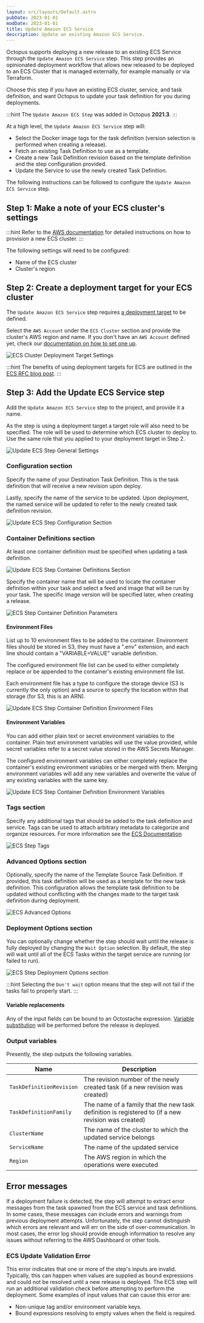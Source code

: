 ```yaml
---
layout: src/layouts/Default.astro
pubDate: 2023-01-01
modDate: 2023-01-01
title: Update Amazon ECS Service
description: Update an existing Amazon ECS Service.
---
```


Octopus supports deploying a new release to an existing ECS Service through the `Update Amazon ECS Service` step.
This step provides an opinionated deployment workflow that allows new released to be deployed to an ECS Cluster that is managed externally, for example manually or via Terraform.

Choose this step if you have an existing ECS cluster, service, and task definition, and want Octopus to update your task definition for you during deployments.  

:::hint
The `Update Amazon ECS Step` was added in Octopus **2021.3**.
:::

At a high level, the `Update Amazon ECS Service` step will:

* Select the Docker image tags for the task definition (version selection is performed when creating a release).
* Fetch an existing Task Definition to use as a template.
* Create a new Task Definition revision based on the template definition and the step configuration provided.
* Update the Service to use the newly created Task Definition.

The following instructions can be followed to configure the `Update Amazon ECS Service` step.

## Step 1: Make a note of your ECS cluster's settings

:::hint
Refer to the [AWS documentation](https://docs.aws.amazon.com/AmazonECS/latest/developerguide/create_cluster.html) for detailed instructions on how to provision a new ECS cluster.
:::

The following settings will need to be configured:

* Name of the ECS cluster
* Cluster's region

## Step 2: Create a deployment target for your ECS cluster

The `Update Amazon ECS Service` step requires [a deployment target](/docs/infrastructure/deployment-targets/) to be defined.

Select the `AWS Account` under the `ECS Cluster` section and provide the cluster's AWS region and name.
If you don't have an `AWS Account` defined yet, check our [documentation on how to set one up](/docs/infrastructure/accounts/aws/).

![ECS Cluster Deployment Target Settings](/docs/deployments/aws/ecs-update-service/images/target.png "width=500")

:::hint
The benefits of using deployment targets for ECS are outlined in the [ECS RFC blog post](https://octopus.com/blog/rfc-ecs-integration-with-octopus#why-use-targets).
:::

## Step 3: Add the Update ECS Service step

Add the `Update Amazon ECS Service` step to the project, and provide it a name.

As the step is using a deployment target a target role will also need to be specified.
The role will be used to determine which ECS cluster to deploy to.
Use the same role that you applied to your deployment target in Step 2.

![Update ECS Step General Settings](/docs/deployments/aws/ecs-update-service/images/update-ecs-general-settings.png "width=500")

### Configuration section

Specify the name of your Destination Task Definition.
This is the task definition that will receive a new revision upon deploy.

Lastly, specify the name of the service to be updated.
Upon deployment, the named service will be updated to refer to the newly created task definition revision.

![Update ECS Step Configuration Section](/docs/deployments/aws/ecs-update-service/images/update-ecs-configuration.png "width=500")

### Container Definitions section

At least one container definition must be specified when updating a task definition.

![Update ECS Step Container Definitions Section](/docs/deployments/aws/ecs-update-service/images/update-ecs-container-definitions.png "width=500")

Specify the container name that will be used to locate the container definition within your task and select a feed and image that will be run by your task.
The specific image version will be specified later, when creating a release.

![ECS Step Container Definition Parameters](/docs/deployments/aws/ecs-update-service/images/update-ecs-container-definition.png "width=500")

#### Environment Files

List up to 10 environment files to be added to the container.
Environment files should be stored in S3, they must have a ".env" extension, and each line should contain a "VARIABLE=VALUE" variable definition.

The configured environment file list can be used to either completely replace or be appended to the container's existing environment file list.

Each environment file has a type to configure the storage device (S3 is currently the only option) and a source to specify the location within that storage (for S3, this is an ARN).

![Update ECS Step Container Definition Environment Files](/docs/deployments/aws/ecs-update-service/images/update-ecs-environment-files.png "width=500")

#### Environment Variables

You can add either plain text or secret environment variables to the container.
Plain text environment variables will use the value provided, while secret variables refer to a secret value stored in the AWS Secrets Manager.

The configured environment variables can either completely replace the container's existing environment variables or be merged with them.
Merging environment variables will add any new variables and overwrite the value of any existing variables with the same key.

![Update ECS Step Container Definition Environment Variables](/docs/deployments/aws/ecs-update-service/images/update-ecs-environment-variables.png "width=500")

### Tags section

Specify any additional tags that should be added to the task definition and service. Tags can be used to attach arbitrary metadata to categorize and organize resources. For more information see the [ECS Documentation](https://oc.to/ECSUsingTags)

![ECS Step Tags](/docs/deployments/aws/ecs-update-service/images/update-ecs-tags.png "width=500")

### Advanced Options section

Optionally, specify the name of the Template Source Task Definition.
If provided, this task definition will be used as a template for the new task definition.
This configuration allows the template task definition to be updated without conflicting with the changes made to the target task definition during deployment.

![ECS Advanced Options](/docs/deployments/aws/ecs-update-service/images/update-ecs-advanced-options.png "width=500")

### Deployment Options section

You can optionally change whether the step should wait until the release is fully deployed by changing the `Wait Option` selection.
By default, the step will wait until all of the ECS Tasks within the target service are running (or failed to run).

![ECS Step Deployment Options section](/docs/deployments/aws/ecs-update-service/images/update-ecs-deployment-option.png "width=500")

:::hint
Selecting the `Don't wait` option means that the step will not fail if the tasks fail to properly start.
:::

#### Variable replacements

Any of the input fields can be bound to an Octostache expression. [Variable substitution](/docs/projects/variables/variable-substitutions/) will be performed before the release is deployed.

### Output variables

Presently, the step outputs the following variables.

| Name        | Description |
| ------------| ----------- |
|`TaskDefinitionRevision` | The revision number of the newly created task (if a new revision was created) |
|`TaskDefinitionFamily` | The name of a family that the new task definition is registered to (if a new revision was created) |
|`ClusterName` | The name of the cluster to which the updated service belongs |
|`ServiceName` | The name of the updated service |
|`Region` | The AWS region in which the operations were executed |

## Error messages

If a deployment failure is detected, the step will attempt to extract error messages from the task spawned from the ECS service and task definitions. In some cases, these messages can include errors and warnings from previous deployment attempts. Unfortunately, the step cannot distinguish which errors are relevant and will err on the side of over-communication. In most cases, the error log should provide enough information to resolve any issues without referring to the AWS Dashboard or other tools.

### ECS Update Validation Error

This error indicates that one or more of the step's inputs are invalid. Typically, this can happen when values are supplied as bound expressions and could not be resolved until a new release is deployed. The ECS step will run an additional validation check before attempting to perform the deployment. Some examples of input values that can cause this error are:
* Non-unique tag and/or environment variable keys.
* Bound expressions resolving to empty values when the field is required.